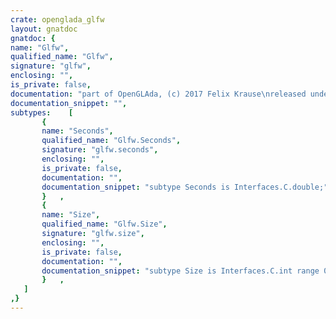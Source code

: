 ```yaml
---
crate: openglada_glfw
layout: gnatdoc
gnatdoc: {
name: "Glfw",
qualified_name: "Glfw",
signature: "glfw",
enclosing: "",
is_private: false,
documentation: "part of OpenGLAda, (c) 2017 Felix Krause\nreleased under the terms of the MIT license, see the file \"COPYING\"",
documentation_snippet: "",
subtypes:    [
       {
       name: "Seconds",
       qualified_name: "Glfw.Seconds",
       signature: "glfw.seconds",
       enclosing: "",
       is_private: false,
       documentation: "",
       documentation_snippet: "subtype Seconds is Interfaces.C.double;",
       }   ,
       {
       name: "Size",
       qualified_name: "Glfw.Size",
       signature: "glfw.size",
       enclosing: "",
       is_private: false,
       documentation: "",
       documentation_snippet: "subtype Size is Interfaces.C.int range 0 .. Interfaces.C.int'Last;",
       }   ,
   ]
,}
---
```

